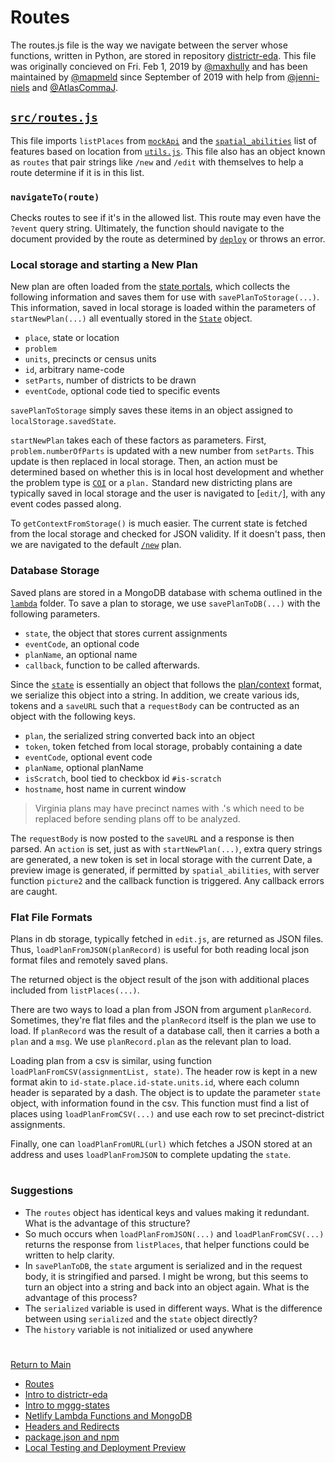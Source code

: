# Routes

The routes.js file is the way we navigate between the server whose
functions, written in Python, are stored in repository [districtr-eda].
This file was originally concieved on Fri. Feb 1, 2019 by [@maxhully]
and has been maintained by [@mapmeld] since September of 2019 with help
from [@jenni-niels] and [@AtlasCommaJ]. 

## [`src/routes.js`] 

This file imports `listPlaces` from [`mockApi`] and the
[`spatial_abilities`] list of features based on location from
[`utils.js`]. This file also has an object known as `routes` that pair
strings like `/new` and `/edit` with themselves to help a route
determine if it is in this list.

### `navigateTo(route)` 

Checks routes to see if it's in the allowed list. This route may even
have the `?event` query string. Ultimately, the function should navigate
to the document provided by the route as determined by [`deploy`] or
throws an error. 

### Local storage and starting a New Plan

New plan are often loaded from the [state portals], which collects the
following information and saves them for use with
`savePlanToStorage(...)`. This information, saved in local storage is
loaded within the parameters of `startNewPlan(...)` all eventually 
stored in the [`State`] object.

- `place`, state or location
- `problem`
- `units`, precincts or census units
- `id`, arbitrary name-code
- `setParts`, number of districts to be drawn
- `eventCode`, optional code tied to specific events

`savePlanToStorage` simply saves these items in an object assigned to
`localStorage.savedState`.

`startNewPlan` takes each of these factors as parameters. First,
`problem.numberOfParts` is updated with a new number from `setParts`.
This update is then replaced in local storage. Then, an action must be
determined based on whether this is in local host development and
whether the problem type is [`COI`] or a `plan.` Standard new
districting plans are typically saved in local storage and the user is
navigated to [`edit/`], with any event codes passed along. 

To `getContextFromStorage()` is much easier. The current state is
fetched from the local storage and checked for JSON validity. If it
doesn't pass, then we are navigated to the default [`/new`] plan. 

### Database Storage

Saved plans are stored in a MongoDB database with schema outlined
in the [`lambda`] folder. To save a plan to storage, we use
`savePlanToDB(...)` with the following parameters.

- `state`, the object that stores current assignments
- `eventCode`, an optional code
- `planName`, an optional name
- `callback`, function to be called afterwards. 

Since the [`state`] is essentially an object that follows the
[plan/context] format, we serialize this object into a string.
In addition, we create various ids, tokens and a `saveURL` such that a
`requestBody` can be contructed as an object with the following keys.

- `plan`, the serialized string converted back into an object
- `token`, token fetched from local storage, probably containing a date
- `eventCode`, optional event code
- `planName`, optional planName
- `isScratch`, bool tied to checkbox id `#is-scratch` 
- `hostname`, host name in current window

> Virginia plans may have precinct names with .'s which need to be replaced
before sending plans off to be analyzed.

The `requestBody` is now posted to the `saveURL` and a response is then
parsed. An `action` is set, just as with `startNewPlan(...)`, extra query
strings are generated, a new token is set in local storage with the current
Date, a preview image is generated, if permitted by `spatial_abilities`, 
with server function `picture2` and the callback function is triggered. Any
callback errors are caught. 

### Flat File Formats

Plans in db storage, typically fetched in `edit.js`, are returned as
JSON files. Thus, `loadPlanFromJSON(planRecord)` is useful for both
reading local json format files and remotely saved plans. 

The returned object is the object result of the json with additional
places included from `listPlaces(...)`. 

There are two ways to load a plan from JSON from argument `planRecord`.
Sometimes, they're flat files and the `planRecord` itself is the plan
we use to load. If `planRecord` was the result of a database call, 
then it carries a both a `plan` and a `msg`. We use `planRecord.plan`
as the relevant plan to load. 

Loading plan from a csv is similar, using function
`loadPlanFromCSV(assignmentList, state)`. The header row is kept in a
new format akin to `id-state.place.id-state.units.id`, where each column
header is separated by a dash. The object is to update the parameter
`state` object, with information found in the csv. This function must
find a list of places using `loadPlanFromCSV(...)` and use each row to
set precinct-district assignments.

Finally, one can `loadPlanFromURL(url)` which fetches a JSON stored at
an address and uses `loadPlanFromJSON` to complete updating the `state`. 

# #

### Suggestions

- The `routes` object has identical keys and values making it redundant.
What is the advantage of this structure?
- So much occurs when `loadPlanFromJSON(...)` and `loadPlanFromCSV(...)`
returns the response from `listPlaces`, that helper functions could be 
written to help clarity.
- In `savePlanToDB`, the `state` argument is serialized and in the
request body, it is stringified and parsed. I might be wrong, but this
seems to turn an object into a string and back into an object again.
What is the advantage of this process?
- The `serialized` variable is used in different ways. What is the
difference between using `serialized` and the `state` object directly?
- The `history` variable is not initialized or used anywhere

# # 

[Return to Main](../README.md)
- [Routes](./09deployment/routes.md)
- [Intro to districtr-eda](./09deployment/districtreda.md)
- [Intro to mggg-states](./09deployment/districtreda.md)
- [Netlify Lambda Functions and MongoDB](./09deployment/mongolambdas.md)
- [Headers and Redirects](./09deployment/headersredirects.md)
- [package.json and npm](./09deployment/package.md)
- [Local Testing and Deployment Preview](./09deployment/localpreview.md)

[@maxhully]: http://github.com/maxhully
[@mapmeld]: http://github.com/mapmeld
[@AtlasCommaJ]: http://github.com/AtlasCommaJ
[@jenni-niels]: http://github.com/jenni-niels

[`State`]: ../01contextplan/state.md
[`state`]: ../01contextplan/state.md
[plan/context]: ../01contextplan/plancontext.md

[`/new`]: ../02editormap/initialization.md

[`mockApi`]: ../05landmarks/findplaces.md
[`COI`]: ../05landmarks/coi.md

[state portals]: ../07portals/districtrstateportals.md

[`deploy`]: ../09deployment/headersredirects.md
[`lambda`]: ../09deployment/mongolambdas.md
[districtr-eda]: ../09deployment/districtreda.md

[`utils.js`]: ../10spatialabilities/utils.md
[`spatial_abilities`]: ../10spatialabilities/spatialabilities.md

[`src/routes.js`]: ../../src/routes.js
